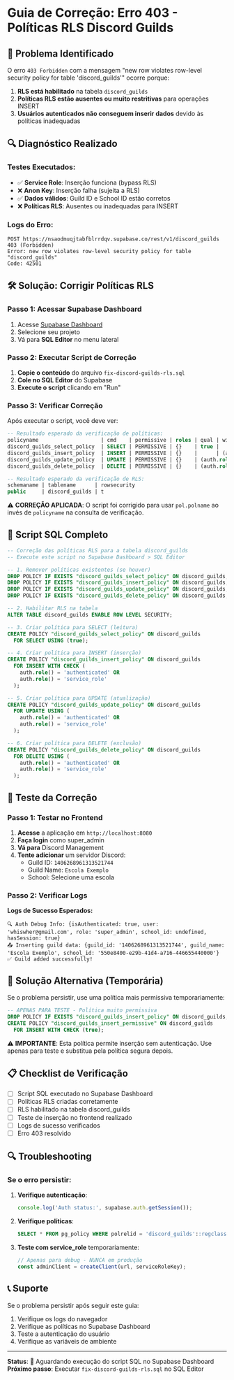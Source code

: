 # Guia de Correção: Erro 403 - Políticas RLS Discord Guilds

## 🚨 Problema Identificado

O erro `403 Forbidden` com a mensagem "new row violates row-level security policy for table 'discord_guilds'" ocorre porque:

1. **RLS está habilitado** na tabela `discord_guilds`
2. **Políticas RLS estão ausentes ou muito restritivas** para operações INSERT
3. **Usuários autenticados não conseguem inserir dados** devido às políticas inadequadas

## 🔍 Diagnóstico Realizado

### Testes Executados:
- ✅ **Service Role**: Inserção funciona (bypass RLS)
- ❌ **Anon Key**: Inserção falha (sujeita a RLS)
- ✅ **Dados válidos**: Guild ID e School ID estão corretos
- ❌ **Políticas RLS**: Ausentes ou inadequadas para INSERT

### Logs do Erro:
```
POST https://nsaodmuqjtabfblrrdqv.supabase.co/rest/v1/discord_guilds 403 (Forbidden)
Error: new row violates row-level security policy for table "discord_guilds"
Code: 42501
```

## 🛠️ Solução: Corrigir Políticas RLS

### Passo 1: Acessar Supabase Dashboard

1. Acesse [Supabase Dashboard](https://supabase.com/dashboard)
2. Selecione seu projeto
3. Vá para **SQL Editor** no menu lateral

### Passo 2: Executar Script de Correção

1. **Copie o conteúdo** do arquivo `fix-discord-guilds-rls.sql`
2. **Cole no SQL Editor** do Supabase
3. **Execute o script** clicando em "Run"

### Passo 3: Verificar Correção

Após executar o script, você deve ver:

```sql
-- Resultado esperado da verificação de políticas:
policyname                    | cmd    | permissive | roles | qual | with_check
discord_guilds_select_policy  | SELECT | PERMISSIVE | {}    | true | 
discord_guilds_insert_policy  | INSERT | PERMISSIVE | {}    |      | (auth.role() = 'authenticated'::text) OR (auth.role() = 'service_role'::text)
discord_guilds_update_policy  | UPDATE | PERMISSIVE | {}    | (auth.role() = 'authenticated'::text) OR (auth.role() = 'service_role'::text) | 
discord_guilds_delete_policy  | DELETE | PERMISSIVE | {}    | (auth.role() = 'authenticated'::text) OR (auth.role() = 'service_role'::text) | 

-- Resultado esperado da verificação de RLS:
schemaname | tablename      | rowsecurity
public     | discord_guilds | t
```

⚠️ **CORREÇÃO APLICADA**: O script foi corrigido para usar `pol.polname` ao invés de `policyname` na consulta de verificação.

## 🔧 Script SQL Completo

```sql
-- Correção das políticas RLS para a tabela discord_guilds
-- Execute este script no Supabase Dashboard > SQL Editor

-- 1. Remover políticas existentes (se houver)
DROP POLICY IF EXISTS "discord_guilds_select_policy" ON discord_guilds;
DROP POLICY IF EXISTS "discord_guilds_insert_policy" ON discord_guilds;
DROP POLICY IF EXISTS "discord_guilds_update_policy" ON discord_guilds;
DROP POLICY IF EXISTS "discord_guilds_delete_policy" ON discord_guilds;

-- 2. Habilitar RLS na tabela
ALTER TABLE discord_guilds ENABLE ROW LEVEL SECURITY;

-- 3. Criar política para SELECT (leitura)
CREATE POLICY "discord_guilds_select_policy" ON discord_guilds
  FOR SELECT USING (true);

-- 4. Criar política para INSERT (inserção)
CREATE POLICY "discord_guilds_insert_policy" ON discord_guilds
  FOR INSERT WITH CHECK (
    auth.role() = 'authenticated' OR
    auth.role() = 'service_role'
  );

-- 5. Criar política para UPDATE (atualização)
CREATE POLICY "discord_guilds_update_policy" ON discord_guilds
  FOR UPDATE USING (
    auth.role() = 'authenticated' OR
    auth.role() = 'service_role'
  );

-- 6. Criar política para DELETE (exclusão)
CREATE POLICY "discord_guilds_delete_policy" ON discord_guilds
  FOR DELETE USING (
    auth.role() = 'authenticated' OR
    auth.role() = 'service_role'
  );
```

## 🧪 Teste da Correção

### Passo 1: Testar no Frontend

1. **Acesse** a aplicação em `http://localhost:8080`
2. **Faça login** como super_admin
3. **Vá para** Discord Management
4. **Tente adicionar** um servidor Discord:
   - Guild ID: `1406268961313521744`
   - Guild Name: `Escola Exemplo`
   - School: Selecione uma escola

### Passo 2: Verificar Logs

**Logs de Sucesso Esperados:**
```
🔍 Auth Debug Info: {isAuthenticated: true, user: 'whiswher@gmail.com', role: 'super_admin', school_id: undefined, hasSession: true}
📤 Inserting guild data: {guild_id: '1406268961313521744', guild_name: 'Escola Exemplo', school_id: '550e8400-e29b-41d4-a716-446655440000'}
✅ Guild added successfully!
```

## 🚨 Solução Alternativa (Temporária)

Se o problema persistir, use uma política mais permissiva temporariamente:

```sql
-- APENAS PARA TESTE - Política muito permissiva
DROP POLICY IF EXISTS "discord_guilds_insert_policy" ON discord_guilds;
CREATE POLICY "discord_guilds_insert_permissive" ON discord_guilds
  FOR INSERT WITH CHECK (true);
```

⚠️ **IMPORTANTE**: Esta política permite inserção sem autenticação. Use apenas para teste e substitua pela política segura depois.

## 📋 Checklist de Verificação

- [ ] Script SQL executado no Supabase Dashboard
- [ ] Políticas RLS criadas corretamente
- [ ] RLS habilitado na tabela discord_guilds
- [ ] Teste de inserção no frontend realizado
- [ ] Logs de sucesso verificados
- [ ] Erro 403 resolvido

## 🔍 Troubleshooting

### Se o erro persistir:

1. **Verifique autenticação**:
   ```javascript
   console.log('Auth status:', supabase.auth.getSession());
   ```

2. **Verifique políticas**:
   ```sql
   SELECT * FROM pg_policy WHERE polrelid = 'discord_guilds'::regclass;
   ```

3. **Teste com service_role** temporariamente:
   ```javascript
   // Apenas para debug - NUNCA em produção
   const adminClient = createClient(url, serviceRoleKey);
   ```

## 📞 Suporte

Se o problema persistir após seguir este guia:

1. Verifique os logs do navegador
2. Verifique as políticas no Supabase Dashboard
3. Teste a autenticação do usuário
4. Verifique as variáveis de ambiente

---

**Status**: 🔧 Aguardando execução do script SQL no Supabase Dashboard
**Próximo passo**: Executar `fix-discord-guilds-rls.sql` no SQL Editor